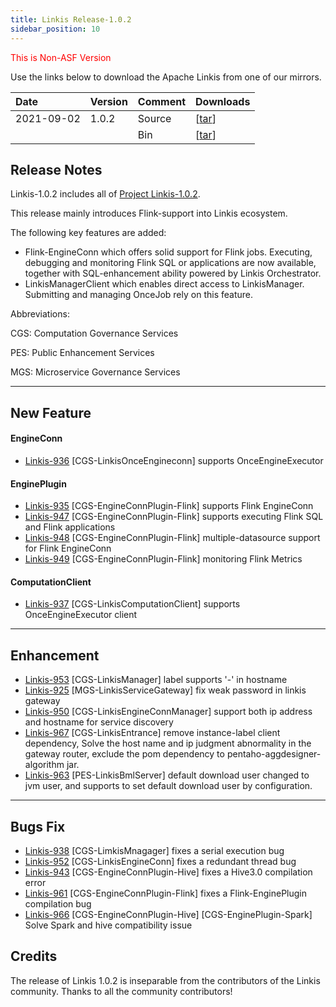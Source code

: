 ```yaml
---
title: Linkis Release-1.0.2
sidebar_position: 10
--- 
```


<font color='red'> This is Non-ASF Version </font>

Use the links below to download the Apache Linkis from one of our mirrors.

| Date | Version| Comment | Downloads |
|:-----|:--------|:------|:-------|
| 2021-09-02| 1.0.2 | Source | [[tar](https://github.com/apache/incubator-linkis/archive/refs/tags/1.0.2.tar.gz)]
| |                 | Bin | [[tar](https://osp-1257653870.cos.ap-guangzhou.myqcloud.com/WeDatasphere/Linkis/1.0.2/wedatasphere-linkis-1.0.2-combined-package-dist.tar.gz)]

## Release Notes

Linkis-1.0.2 includes all of [Project Linkis-1.0.2](https://github.com/apache/incubator-linkis/projects/11).

This release mainly introduces Flink-support into Linkis ecosystem. 

The following key features are added: 
* Flink-EngineConn which offers solid support for Flink jobs. Executing, debugging and monitoring Flink SQL or applications are now available, together with SQL-enhancement ability powered by Linkis Orchestrator.
* LinkisManagerClient which enables direct access to LinkisManager.  Submitting and managing OnceJob rely on this feature.


Abbreviations:

CGS: Computation Governance Services

PES: Public Enhancement Services

MGS: Microservice Governance Services

---

## New Feature

#### EngineConn
* [Linkis-936](https://github.com/apache/incubator-linkis/pull/936)  [CGS-LinkisOnceEngineconn] supports OnceEngineExecutor

#### EnginePlugin
* [Linkis-935](https://github.com/apache/incubator-linkis/pull/935)  [CGS-EngineConnPlugin-Flink] supports Flink EngineConn
* [Linkis-947](https://github.com/apache/incubator-linkis/pull/947)  [CGS-EngineConnPlugin-Flink] supports executing Flink SQL and Flink applications
* [Linkis-948](https://github.com/apache/incubator-linkis/pull/948)  [CGS-EngineConnPlugin-Flink] multiple-datasource support for Flink EngineConn
* [Linkis-949](https://github.com/apache/incubator-linkis/pull/949)  [CGS-EngineConnPlugin-Flink] monitoring Flink Metrics

#### ComputationClient
* [Linkis-937](https://github.com/apache/incubator-linkis/pull/937)  [CGS-LinkisComputationClient] supports OnceEngineExecutor client

---

## Enhancement
* [Linkis-953](https://github.com/apache/incubator-linkis/pull/953)  [CGS-LinkisManager] label supports '-' in hostname
* [Linkis-925](https://github.com/apache/incubator-linkis/pull/925)  [MGS-LinkisServiceGateway] fix weak password in linkis gateway 
* [Linkis-950](https://github.com/apache/incubator-linkis/pull/950)  [CGS-LinkisEngineConnManager] support both ip address and hostname for service discovery
* [Linkis-967](https://github.com/apache/incubator-linkis/pull/967) [CGS-LinkisEntrance] remove instance-label client dependency, Solve the host name and ip judgment abnormality in the gateway router, exclude the pom dependency to pentaho-aggdesigner-algorithm jar.
* [Linkis-963](https://github.com/apache/incubator-linkis/pull/963)  [PES-LinkisBmlServer] default download user changed to jvm user, and supports to set default download user by configuration.

---
## Bugs Fix

* [Linkis-938](https://github.com/apache/incubator-linkis/pull/938)  [CGS-LimkisMnagager] fixes a serial execution bug
* [Linkis-952](https://github.com/apache/incubator-linkis/pull/952)  [CGS-LinkisEngineConn] fixes a redundant thread bug
* [Linkis-943](https://github.com/apache/incubator-linkis/pull/943)  [CGS-EngineConnPlugin-Hive] fixes a Hive3.0 compilation error
* [Linkis-961](https://github.com/apache/incubator-linkis/pull/961)  [CGS-EngineConnPlugin-Flink] fixes a Flink-EnginePlugin compilation bug
* [Linkis-966](https://github.com/apache/incubator-linkis/pull/966)  [CGS-EngineConnPlugin-Hive] [CGS-EnginePlugin-Spark] Solve Spark and hive compatibility issue

## Credits  

The release of Linkis 1.0.2 is inseparable from the contributors of the Linkis community. Thanks to all the community contributors! 

